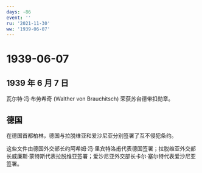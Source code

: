 ```yaml
---
days: -86
event: ''
ru: '2021-11-30'
ww: '1939-06-07'
---
```


# 1939-06-07

## 1939 年 6 月 7 日

瓦尔特·冯·布劳希奇 (Walther von Brauchitsch) 荣获苏台德带扣勋章。

## 德国

在德国首都柏林，德国与拉脱维亚和爱沙尼亚分别签署了互不侵犯条约。

这些文件由德国外交部长约阿希姆·冯·里宾特洛甫代表德国签署；拉脱维亚外交部长威廉斯·蒙特斯代表拉脱维亚签署；爱沙尼亚外交部长卡尔·塞尔特代表爱沙尼亚签署。